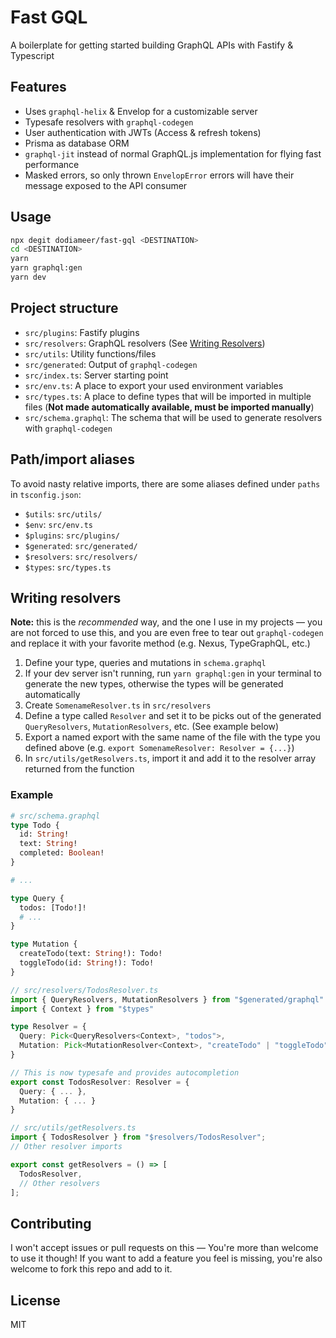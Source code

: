 # Fast GQL

A boilerplate for getting started building GraphQL APIs with Fastify & Typescript

## Features

- Uses `graphql-helix` & Envelop for a customizable server
- Typesafe resolvers with `graphql-codegen`
- User authentication with JWTs (Access & refresh tokens)
- Prisma as database ORM
- `graphql-jit` instead of normal GraphQL.js implementation for flying fast performance
- Masked errors, so only thrown `EnvelopError` errors will have their message exposed to the API consumer

## Usage

```bash
npx degit dodiameer/fast-gql <DESTINATION>
cd <DESTINATION>
yarn
yarn graphql:gen
yarn dev
```

## Project structure

- `src/plugins`: Fastify plugins
- `src/resolvers`: GraphQL resolvers (See [Writing Resolvers](#writing-resolvers))
- `src/utils`: Utility functions/files
- `src/generated`: Output of `graphql-codegen`
- `src/index.ts`: Server starting point
- `src/env.ts`: A place to export your used environment variables
- `src/types.ts`: A place to define types that will be imported in multiple files (**Not made automatically available, must be imported manually**)
- `src/schema.graphql`: The schema that will be used to generate resolvers with `graphql-codegen`

## Path/import aliases

To avoid nasty relative imports, there are some aliases defined under `paths` in `tsconfig.json`:

- `$utils`: `src/utils/`
- `$env`: `src/env.ts`
- `$plugins`: `src/plugins/`
- `$generated`: `src/generated/`
- `$resolvers`: `src/resolvers/`
- `$types`: `src/types.ts`

## Writing resolvers

**Note:** this is the _recommended_ way, and the one I use in my projects &mdash; you are not forced to use this, and you are even free to tear out `graphql-codegen` and replace it with your favorite method (e.g. Nexus, TypeGraphQL, etc.)

1. Define your type, queries and mutations in `schema.graphql`
1. If your dev server isn't running, run `yarn graphql:gen` in your terminal to generate the new types, otherwise the types will be generated automatically
1. Create `SomenameResolver.ts` in `src/resolvers`
1. Define a type called `Resolver` and set it to be picks out of the generated `QueryResolvers`, `MutationResolvers`, etc. (See example below)
1. Export a named export with the same name of the file with the type you defined above (e.g. `export SomenameResolver: Resolver = {...}`)
1. In `src/utils/getResolvers.ts`, import it and add it to the resolver array returned from the function

### Example

```graphql
# src/schema.graphql
type Todo {
  id: String!
  text: String!
  completed: Boolean!
}

# ...

type Query {
  todos: [Todo!]!
  # ...
}

type Mutation {
  createTodo(text: String!): Todo!
  toggleTodo(id: String!): Todo!
}
```

```ts
// src/resolvers/TodosResolver.ts
import { QueryResolvers, MutationResolvers } from "$generated/graphql"
import { Context } from "$types"

type Resolver = {
  Query: Pick<QueryResolvers<Context>, "todos">,
  Mutation: Pick<MutationResolver<Context>, "createTodo" | "toggleTodo">
}

// This is now typesafe and provides autocompletion
export const TodosResolver: Resolver = {
  Query: { ... },
  Mutation: { ... }
}
```

```ts
// src/utils/getResolvers.ts
import { TodosResolver } from "$resolvers/TodosResolver";
// Other resolver imports

export const getResolvers = () => [
  TodosResolver,
  // Other resolvers
];
```

## Contributing

I won't accept issues or pull requests on this &mdash; You're more than welcome to use it though! If you want to add a feature you feel is missing, you're also welcome to fork this repo and add to it.

## License

MIT
